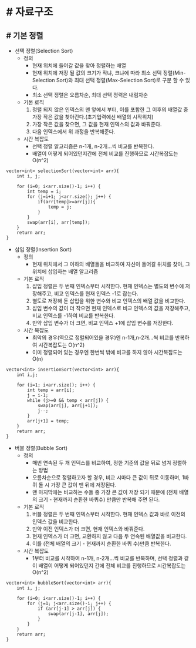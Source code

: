 # # 자료구조

## # 기본 정렬

* 선택 정렬(Selection Sort)
	* 정의
		* 현재 위치에 들어갈 값을 찾아 정렬하는 배열
		* 현재 위치에 저장 될 값의 크기가 작냐, 크냐에 따라 최소 선택 정렬(Min-Selection Sort)와 최대 선택 정렬(Max-Selection Sort)로 구분 할 수 있다.
		* 최소 선택 정렬은 오름차순, 최대 선택 정력은 내림차순
	* 기본 로직
		1. 정렬 되지 않은 인덱스의 맨 앞에서 부터, 이를 포함한 그 이후의 배열값 중 가장 작은 값을 찾아간다.(초기입력에선 배열의 시작위치)
		2. 가장 작은 값을 찾으면, 그 값을 현재 인덱스의 값과 바꿔준다.
		3. 다음 인덱스에서 위 과정을 반복해준다.
	* 시간 복잡도
		* 선택 정렬 알고리즘은 n-1개, n-2개...씩 비교를 반복한다.
		* 배열이 어떻게 되어있던지간에 전체 비교를 진행하므로 시간복잡도는 O(n^2)

```
vector<int> selectionSort(vector<int> arr){
    int i, j;
    
    for (i=0; i<arr.size()-1; i++) {
        int temp = i;
        for (j=i+1; j<arr.size(); j++) {
            if(arr[temp]>=arr[j]){
                temp = j;
            }
        }
        swap(arr[i], arr[temp]);
    }
    return arr;
}
```

* 삽입 정렬(Insertion Sort)
	* 정의
		* 현재 위치에서 그 이하의 배열들을 비교하여 자신이 들어갈 위치를 찾아, 그 위치에 삽입하는 배열 알고리즘
	* 기본 로직
		1. 삽입 정렬은 두 번째 인덱스부터 시작한다. 현재 인덱스는 별도의 변수에 저장해주고, 비교 인덱스를 현재 인덱스 -1로 잡는다.
		2. 별도로 저장해 둔 삽입을 위한 변수와 비교 인덱스의 배열 값을 비교한다.
		3. 삽입 변수의 값이 더 작으면 현재 인덱스로 비교 인덱스의 값을 저장해주고, 비교 인덱스를 -1하여 비교를 반복한다.
		4. 만약 삽입 변수가 더 크면, 비교 인덱스 +1에 삽입 변수를 저장한다.
	* 시간 복잡도
		* 최악의 경우(역으로 정렬되어있을 경우)엔 n-1개,n-2개...씩 비교를 반복하여 시간복잡도는 O(n^2)
		* 이미 정렬되어 있는 경우엔 한번씩 밖에 비교를 하지 않아 시간복잡도는 O(n)

```
vector<int> insertionSort(vector<int> arr){
    int i,j;
    
    for (i=1; i<arr.size(); i++) {
        int temp = arr[i];
        j = i-1;
        while (j>=0 && temp < arr[j]) {
            swap(arr[j], arr[j+1]);
            j--;
        }
        arr[j+1] = temp;
    }
    return arr;
}
```

* 버블 정렬(Bubble Sort)
	* 정의
		* 매번 연속된 두 개 인덱스를 비교하여, 정한 기준의 값을 뒤로 넘겨 정렬하는 방법
		* 오름차순으로 정렬하고자 할 경우, 비교 시마다 큰 값이 뒤로 이동하며, 1바퀴 돌 시 가장 큰 값이 맨 뒤에 저장된다.
		* 맨 마지막에는 비교하는 수들 중 가장 큰 값이 저장 되기 때문에 (전체 배열의 크기 - 현재까지 순환한 바퀴수) 만큼만 반복해 주면 된다.
	* 기본 로직
		1. 버블 정렬은 두 번째 인덱스부터 시작한다. 현재 인덱스 값과 바로 이전의 인덱스 값을 비교한다.
		2. 만약 이전 인덱스가 더 크면, 현재 인덱스와 바꿔준다.
		3. 현재 인덱스가 더 크면, 교환하지 않고 다음 두 연속된 배열값을 비교한다.
		4. 이를 (전체 배열의 크기 - 현재까지 순환한 바퀴 수)만큼 반복한다.
	* 시간 복잡도
		* 1부터 비교를 시작하여 n-1개, n-2개...씩 비교를 반복하며, 선택 정렬과 같이 배열이 어떻게 되어있던지 간에 전체 비교를 진행하므로 시간복잡도는 O(n^2)

```
vector<int> bubbleSort(vector<int> arr){
    int i, j;
    
    for (i=0; i<arr.size()-1; i++) {
        for (j=1; j<arr.size()-i; j++) {
            if (arr[j-1] > arr[j]) {
                swap(arr[j-1], arr[j]);
            }
        }
    }
    return arr;
}
```